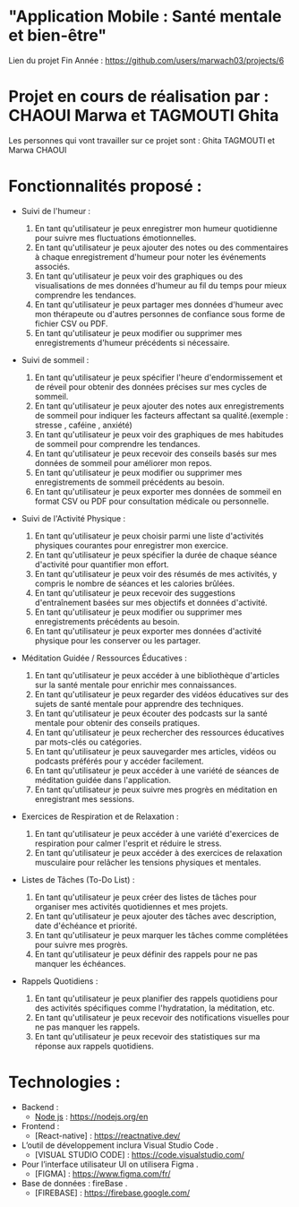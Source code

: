 # "Application Mobile : Santé mentale et bien-être"
Lien du projet Fin Année : https://github.com/users/marwach03/projects/6
# Projet en cours de réalisation par : CHAOUI Marwa et TAGMOUTI Ghita
Les personnes qui vont travailler sur ce projet sont : Ghita TAGMOUTI et Marwa CHAOUI
# Fonctionnalités proposé : 
- Suivi de l'humeur : 
  1. En tant qu'utilisateur je peux enregistrer mon humeur quotidienne pour suivre mes fluctuations émotionnelles.
  2. En tant qu'utilisateur je peux ajouter des notes ou des commentaires à chaque enregistrement d'humeur pour noter les événements associés.
  3. En tant qu'utilisateur je peux voir des graphiques ou des visualisations de mes données d'humeur au fil du temps pour mieux comprendre les tendances.
  4. En tant qu'utilisateur je peux partager mes données d'humeur avec mon thérapeute ou d'autres personnes de confiance sous forme de fichier CSV ou PDF.
  5. En tant qu'utilisateur je peux modifier ou supprimer mes enregistrements d'humeur précédents si nécessaire.
     
- Suivi de sommeil :
  1. En tant qu'utilisateur je peux spécifier l'heure d'endormissement et de réveil pour obtenir des données précises sur mes cycles de sommeil.
  2. En tant qu'utilisateur je peux ajouter des notes aux enregistrements de sommeil pour indiquer les facteurs affectant sa qualité.(exemple : stresse , caféine , anxiété)
  3. En tant qu'utilisateur je peux voir des graphiques de mes habitudes de sommeil pour comprendre les tendances.
  4. En tant qu'utilisateur je peux recevoir des conseils basés sur mes données de sommeil pour améliorer mon repos.
  5. En tant qu'utilisateur je peux modifier ou supprimer mes enregistrements de sommeil précédents au besoin.
  6. En tant qu'utilisateur je peux exporter mes données de sommeil en format CSV ou PDF pour consultation médicale ou personnelle.
     
- Suivi de l'Activité Physique :
  1. En tant qu'utilisateur je peux choisir parmi une liste d'activités physiques courantes pour enregistrer mon exercice.
  2. En tant qu'utilisateur je peux spécifier la durée de chaque séance d'activité pour quantifier mon effort.
  3. En tant qu'utilisateur je peux voir des résumés de mes activités, y compris le nombre de séances et les calories brûlées.
  4. En tant qu'utilisateur je peux recevoir des suggestions d'entraînement basées sur mes objectifs et données d'activité.
  5. En tant qu'utilisateur je peux modifier ou supprimer mes enregistrements précédents au besoin.
  6. En tant qu'utilisateur je peux exporter mes données d'activité physique pour les conserver ou les partager.
     
- Méditation Guidée / Ressources Éducatives :
  1. En tant qu'utilisateur je peux accéder à une bibliothèque d'articles sur la santé mentale pour enrichir mes connaissances.
  2. En tant qu'utilisateur je peux regarder des vidéos éducatives sur des sujets de santé mentale pour apprendre des techniques.
  3. En tant qu'utilisateur je peux écouter des podcasts sur la santé mentale pour obtenir des conseils pratiques.
  4. En tant qu'utilisateur je peux rechercher des ressources éducatives par mots-clés ou catégories.
  5. En tant qu'utilisateur je peux sauvegarder mes articles, vidéos ou podcasts préférés pour y accéder facilement.
  6. En tant qu'utilisateur je peux accéder à une variété de séances de méditation guidée dans l'application.
  7. En tant qu'utilisateur je peux suivre mes progrès en méditation en enregistrant mes sessions.

- Exercices de Respiration et de Relaxation :
  1. En tant qu'utilisateur je peux accéder à une variété d'exercices de respiration pour calmer l'esprit et réduire le stress.
  2. En tant qu'utilisateur je peux accéder à des exercices de relaxation musculaire pour relâcher les tensions physiques et mentales.

- Listes de Tâches (To-Do List) : 
  1. En tant qu'utilisateur je peux créer des listes de tâches pour organiser mes activités quotidiennes et mes projets.
  2. En tant qu'utilisateur je peux ajouter des tâches avec description, date d'échéance et priorité.
  3. En tant qu'utilisateur je peux marquer les tâches comme complétées pour suivre mes progrès.
  4. En tant qu'utilisateur je peux définir des rappels pour ne pas manquer les échéances.
- Rappels Quotidiens :
  1. En tant qu'utilisateur je peux planifier des rappels quotidiens pour des activités spécifiques comme l'hydratation, la méditation, etc.
  2. En tant qu'utilisateur je peux recevoir des notifications visuelles pour ne pas manquer les rappels.
  3. En tant qu'utilisateur je peux recevoir des statistiques sur ma réponse aux rappels quotidiens.

# Technologies :
- Backend : 
    - [Node js](JavaScript) : https://nodejs.org/en
- Frontend : 
    - [React-native] : https://reactnative.dev/
- L’outil de développement inclura Visual Studio Code .
    - [VISUAL STUDIO CODE] : https://code.visualstudio.com/ 
- Pour l’interface utilisateur UI on utilisera Figma .
    - [FIGMA] : https://www.figma.com/fr/
- Base de données : fireBase .
    - [FIREBASE] : https://firebase.google.com/










